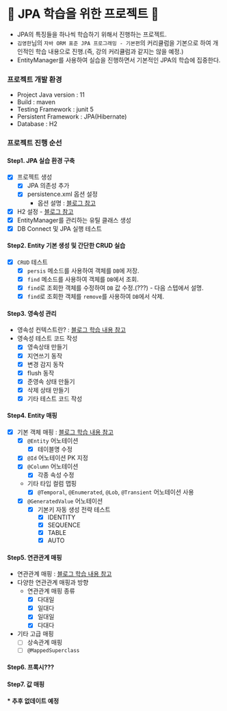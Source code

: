 # 📀 JPA 학습을 위한 프로젝트 📀

- JPA의 특징들을 하나씩 학습하기 위해서 진행하는 프로젝트.
- `김영한`님의 `자바 ORM 표준 JPA 프로그래밍 - 기본편`의 커리큘럼을 기본으로 하여 개인적인 학습 내용으로 진행.(즉, 강의 커리큘럼과 같지는 않을 예정.)
- EntityManager를 사용하여 실습을 진행하면서 기본적인 JPA의 학습에 집중한다.

### 프로젝트 개발 환경

- Project Java version : 11
- Build : maven
- Testing Framework : junit 5
- Persistent Framework : JPA(Hibernate)
- Database : H2

### 프로젝트 진행 순선
#### Step1. JPA 실습 환경 구축
- [X] 프로젝트 생성
    - [X] JPA 의존성 추가
    - [X] persistence.xml 옵션 설정
        + 옵션 설명 : [블로그 참고](https://byunghakjang1230.notion.site/01-SpringBoot-JPA-with-Gradle-66efdc7708064d9aab8ac5b40a7c3089)
- [X] H2 설정 - [블로그 참고](https://byunghakjang1230.notion.site/1-H2-for-Mac-9dfb41ad03fe475e8eea8c8cc1a1a087)
- [X] EntityManager를 관리하는 유틸 클래스 생성
- [X] DB Connect 및 JPA 실행 테스트

#### Step2. Entity 기본 생성 및 간단한 CRUD 실습
- [X] `CRUD` 테스트
    + [X] `persis` 메소드를 사용하여 객체를 `DB`에 저장.
    + [X] `find` 메소드를 사용하여 객체를 `DB`에서 조회.
    + [X] `find`로 조회한 객체를 수정하여 `DB` 값 수정.(???) - 다음 스텝에서 설명.
    + [X] `find`로 조회한 객체를 `remove`를 사용하여 `DB`에서 삭제.

#### Step3. 영속성 관리
- 영속성 컨텍스트란? : [블로그 학습 내용 참고](https://byunghakjang1230.notion.site/defed859a10e49d588630b7370b54e4a)
- 영속성 테스트 코드 작성
  + [X] 영속상태 만들기
  + [X] 지연쓰기 동작
  + [X] 변경 감지 동작
  + [X] flush 동작
  + [X] 준영속 상태 만들기
  + [X] 삭제 상태 만들기
  + [X] 기타 테스트 코드 작성

#### Step4. Entity 매핑
- [X] 기본 객체 매핑 : [블로그 학습 내용 참고](https://byunghakjang1230.notion.site/Entity-b0e18c82933246ee87148a3841a7749c)
  + [X] `@Entity` 어노테이션
    * [X] 테이블명 수정
  + [X] `@Id` 어노테이션 PK 지정
  + [X] `@Column` 어노테이션
    * [X] 각종 속성 수정
  + 기타 타입 컬럼 맵핑
    * [X] `@Temporal`, `@Enumerated`, `@Lob`, `@Transient` 어노테이션 사용
  + [X] `@GeneratedValue` 어노테이션
    * [X] 기본키 자동 생성 전략 테스트
      - [X] IDENTITY
      - [X] SEQUENCE
      - [X] TABLE
      - [X] AUTO

#### Step5. 연관관계 매핑
- 연관관계 매핑 : [블로그 학습 내용 참고](https://byunghakjang1230.notion.site/1e12374cea1446a7b92c5d83b3f41e0b)
- 다양한 연관관계 매핑과 방향
  + 연관관계 매핑 종류
    * [X] 다대일
    * [X] 일대다
    * [X] 일대일
    * [X] 다대다
- 기타 고급 매핑
  + [ ] 상속관계 매핑
  + [ ] `@MappedSuperclass`

#### Step6. 프록시???
#### Step7. 값 매핑
#### * 추후 없데이트 예정
